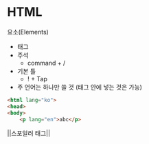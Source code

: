 # HTML
요소(Elements)
- 태그
- 주석
  - command + /
- 기본 틀
  - ! + Tap
- 주 언어는 하나만 쓸 것 (태그 안에 넣는 것은 가능)

```html
<html lang="ko">
<head>
<body>
    <p lang="en">abc</p>
```

||스포일러 태그||